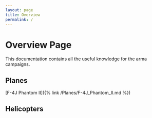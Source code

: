 ```yaml
---
layout: page
title: Overview
permalink: /
---
```


# Overview Page
This documentation contains all the useful knowledge for the arma campaigns.

## Planes
[F-4J Phantom II]({% link /Planes/F-4J_Phantom_II.md %})

## Helicopters